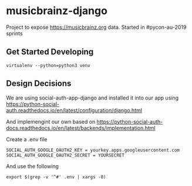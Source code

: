 # musicbrainz-django
Project to expose https://musicbrainz.org data. Started in #pycon-au-2019 sprints

## Get Started Developing

``` shell
virtualenv --python=python3 venv
```

## Design Decisions

We are using social-auth-app-django and installed it into our app using https://python-social-auth.readthedocs.io/en/latest/configuration/django.html

And implemengint our own based on https://python-social-auth-docs.readthedocs.io/en/latest/backends/implementation.html

Create a .env file

``` text
SOCIAL_AUTH_GOOGLE_OAUTH2_KEY = yourkey.apps.googleusercontent.com
SOCIAL_AUTH_GOOGLE_OAUTH2_SECRET = YOURSECRET
```

And use the following

``` shell
export $(grep -v '^#' .env | xargs -0)
```
